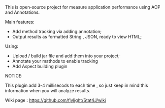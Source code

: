 This is open-source project for measure application performance using AOP and Annotations.

Main features:
- Add method tracking via adding annotation;
- Output results as formatted String , JSON, ready to view HTML;

Using:
- Upload / build jar file and add them into your project;
- Annotate your mathods to enable tracking
- Add Aspect building plugin

NOTICE:

This plugin add 3-4 millisecods to each time , so just keep in mind this information when you will analyze results.

Wiki page : https://github.com/flylight/Stat4J/wiki
